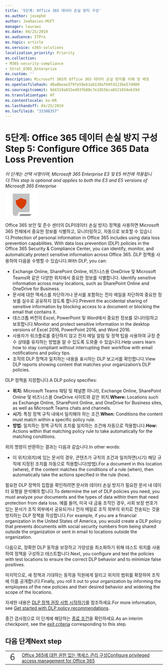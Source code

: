 ```yaml
---
title: '5단계: Office 365 데이터 손실 방지 구성'
ms.author: josephd
author: JoeDavies-MSFT
manager: laurawi
ms.date: 04/25/2019
ms.audience: ITPro
ms.topic: article
ms.service: o365-solutions
localization_priority: Priority
ms.collection:
- M365-security-compliance
- Strat_O365_Enterprise
ms.custom: ''
description: Microsoft 365의 Office 365 데이터 손실 방지를 이해 및 배포
ms.openlocfilehash: d0a8beae3797e59eb1eb130afb9fd123be57d909
ms.sourcegitcommit: 9d4319a015e493fb88c7e1855bca0121654eb39d
ms.translationtype: HT
ms.contentlocale: ko-KR
ms.lasthandoff: 04/25/2019
ms.locfileid: "33308357"
---
```

# <a name="step-5-configure-office-365-data-loss-prevention"></a><span data-ttu-id="71f1a-103">5단계: Office 365 데이터 손실 방지 구성</span><span class="sxs-lookup"><span data-stu-id="71f1a-103">Step 5: Configure Office 365 Data Loss Prevention</span></span>

<span data-ttu-id="71f1a-104">*이 단계는 선택 사항이며, Microsoft 365 Enterprise E3 및 E5 버전에 적용됩니다.*</span><span class="sxs-lookup"><span data-stu-id="71f1a-104">*This step is optional and applies to both the E3 and E5 versions of Microsoft 365 Enterprise*</span></span>

![](./media/deploy-foundation-infrastructure/infoprotection_icon-small.png)

<span data-ttu-id="71f1a-105">Office 365 보안 및 준수 센터의 DLP(데이터 손실 방지) 정책을 사용하면 Microsoft 365 전체에서 중요한 정보를 식별하고, 모니터링하고, 자동으로 보호할 수 있습니다.</span><span class="sxs-lookup"><span data-stu-id="71f1a-105">Protection of personal information in Office 365 includes using data loss prevention capabilities. With data loss prevention (DLP) policies in the Office 365 Security & Compliance Center, you can identify, monitor, and automatically protect sensitive information across Office 365.</span></span> <span data-ttu-id="71f1a-106">DLP 정책을 사용하여 다음을 수행할 수 있습니다.</span><span class="sxs-lookup"><span data-stu-id="71f1a-106">With DLP, you can:</span></span>

- <span data-ttu-id="71f1a-107">Exchange Online, SharePoint Online, 비즈니스용 OneDrive 및 Microsoft Teams와 같은 다양한 위치에서 중요한 정보를 식별합니다.</span><span class="sxs-lookup"><span data-stu-id="71f1a-107">	Identify sensitive information across many locations, such as SharePoint Online and OneDrive for Business.</span></span>
- <span data-ttu-id="71f1a-108">문서에 대한 액세스를 차단하거나 문서를 포함하는 전자 메일을 차단하여 중요한 정보를 실수로 공유하지 않도록 합니다.</span><span class="sxs-lookup"><span data-stu-id="71f1a-108">Prevent the accidental sharing of sensitive information by blocking access to a document or blocking the email that contains it.</span></span>
- <span data-ttu-id="71f1a-109">데스크톱 버전의 Excel, PowerPoint 및 Word에서 중요한 정보를 모니터링하고 보호합니다.</span><span class="sxs-lookup"><span data-stu-id="71f1a-109">Monitor and protect sensitive information in the desktop versions of Excel 2016, PowerPoint 2016, and Word 2016.</span></span>
- <span data-ttu-id="71f1a-110">사용자가 워크플로를 중단하지 않고 전자 메일 알림 및 정책 팁을 사용하여 규정 준수 상태를 유지하는 방법을 알 수 있도록 도와줄 수 있습니다.</span><span class="sxs-lookup"><span data-stu-id="71f1a-110">Help users learn how to stay compliant without interrupting their workflow with email notifications and policy tips.</span></span> 
- <span data-ttu-id="71f1a-111">조직의 DLP 정책과 일치하는 내용을 표시하는 DLP 보고서를 확인합니다.</span><span class="sxs-lookup"><span data-stu-id="71f1a-111">View DLP reports showing content that matches your organization’s DLP policies.</span></span>

<span data-ttu-id="71f1a-112">DLP 정책을 지정합니다.</span><span class="sxs-lookup"><span data-stu-id="71f1a-112">A DLP policy specifies:</span></span>

- <span data-ttu-id="71f1a-113">**위치:** Microsoft Teams 채팅 및 채널뿐 아니라, Exchange Online, SharePoint Online 및 비즈니스용 OneDrive 사이트와 같은 위치.</span><span class="sxs-lookup"><span data-stu-id="71f1a-113">**Where:** Locations such as Exchange Online, SharePoint Online, and OneDrive for Business sites, as well as Microsoft Teams chats and channels.</span></span>
- <span data-ttu-id="71f1a-114">**시기:** 특정 정책 규칙 내에서 일치해야 하는 조건.</span><span class="sxs-lookup"><span data-stu-id="71f1a-114">**When:** Conditions the content must match within a specific policy rule.</span></span>
- <span data-ttu-id="71f1a-115">**방법:** 일치하는 정책 규칙의 조치를 일치하는 조건에 자동으로 적용합니다.</span><span class="sxs-lookup"><span data-stu-id="71f1a-115">**How:** Actions within that matching policy rule to take automatically for the matching conditions.</span></span>

<span data-ttu-id="71f1a-116">위의 명령이 반환하는 결과는 다음과 같습니다.</span><span class="sxs-lookup"><span data-stu-id="71f1a-116">In other words:</span></span>

- <span data-ttu-id="71f1a-117">이 위치(위치)에 있는 문서의 경우, 콘텐츠가 규칙의 조건과 일치하면(시기) 해당 규칙에 지정된 조치를 자동으로 적용합니다(방법).</span><span class="sxs-lookup"><span data-stu-id="71f1a-117">For a document in this location (where), if the content matches the conditions of a rule (when), then automatically take the actions specified in the rule (how).</span></span>

<span data-ttu-id="71f1a-118">필요한 DLP 정책의 집합을 확인하려면 문서와 데이터 손실 방지가 필요한 문서 내 데이터 유형을 분석해야 합니다.</span><span class="sxs-lookup"><span data-stu-id="71f1a-118">To determine the set of DLP policies you need, you must analyze your documents and the types of data within them that need protection from data loss.</span></span> <span data-ttu-id="71f1a-119">예를 들어, 미국 내 금융 조직인 경우, 사회 보장 번호가 있는 문서가 조직 외부에서 공유되거나 전자 메일로 조직 외부의 위치로 전송되는 것을 방지하는 DLP 정책을 작성합니다.</span><span class="sxs-lookup"><span data-stu-id="71f1a-119">For example, if you are a financial organization in the United States of America, you would create a DLP policy that prevents documents with social security numbers from being shared outside the organization or sent in email to locations outside the organization.</span></span>

<span data-ttu-id="71f1a-120">다음으로, 정확한 DLP 동작을 보장하고 가양성을 최소화하기 위해 테스트 위치를 사용하여 정책을 구성하고 테스트합니다.</span><span class="sxs-lookup"><span data-stu-id="71f1a-120">Next, you configure and test the policies with test locations to ensure the correct DLP behavior and to minimize false positives.</span></span>

<span data-ttu-id="71f1a-121">마지막으로, 새 정책과 기대하는 동작을 직원에게 알리고 위치의 범위를 확장하여 조직에 이를 공개합니다.</span><span class="sxs-lookup"><span data-stu-id="71f1a-121">Finally, you roll it out to your organization by informing the employees of the new policies and their desired behavior and widening the scope of the locations.</span></span>

<span data-ttu-id="71f1a-122">자세한 내용은 [DLP 정책 권장 사항 시작하기](https://docs.microsoft.com/office365/securitycompliance/get-started-with-dlp-policy-recommendations)를 참조하세요.</span><span class="sxs-lookup"><span data-stu-id="71f1a-122">For more information, see [Get started with DLP policy recommendations](https://docs.microsoft.com/office365/securitycompliance/get-started-with-dlp-policy-recommendations).</span></span>

<span data-ttu-id="71f1a-123">중간 검사점으로 이 단계에 해당하는 [종료 조건](infoprotect-exit-criteria.md#crit-infoprotect-step5)을 확인하세요.</span><span class="sxs-lookup"><span data-stu-id="71f1a-123">As an interim checkpoint, see the [exit criteria](infoprotect-exit-criteria.md#crit-infoprotect-step5) corresponding to this step.</span></span>

## <a name="next-step"></a><span data-ttu-id="71f1a-124">다음 단계</span><span class="sxs-lookup"><span data-stu-id="71f1a-124">Next step</span></span>


|||
|:-------|:-----|
|![](./media/stepnumbers/Step6.png)|[<span data-ttu-id="71f1a-125">Office 365에 대한 권한 있는 액세스 관리 구성</span><span class="sxs-lookup"><span data-stu-id="71f1a-125">Configure privileged access management for Office 365</span></span>](infoprotect-configure-privileged-access-management.md)|


